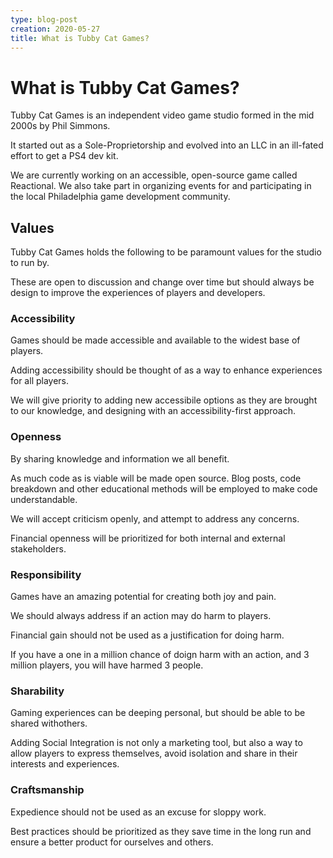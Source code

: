 ```yaml
---
type: blog-post
creation: 2020-05-27
title: What is Tubby Cat Games?
---
```


# What is Tubby Cat Games?

Tubby Cat Games is an independent video game studio formed in the mid 2000s
by Phil Simmons.

It started out as a Sole-Proprietorship and evolved into an LLC in an ill-fated
effort to get a PS4 dev kit.

We are currently working on an accessible, open-source game called Reactional.
We also take part in organizing events for and participating in the local Philadelphia
game development community.

## Values

Tubby Cat Games holds the following to be paramount values for the studio to
run by.

These are open to discussion and change over time but should always be design to
improve the experiences of players and developers.

### Accessibility

Games should be made accessible and available to the widest base of players.

Adding accessibility should be thought of as a way to enhance experiences for
all players.

We will give priority to adding new accessibile options as they are brought
to our knowledge, and designing with an accessibility-first approach.

### Openness

By sharing knowledge and information we all benefit.

As much code as is viable will be made open source. Blog posts, code breakdown
and other educational methods will be employed to make code
understandable.

We will accept criticism openly, and attempt to address any concerns.

Financial openness will be prioritized for both internal and external
stakeholders.

### Responsibility

Games have an amazing potential for creating both joy and pain.

We should always address if an action may do harm to players.

Financial gain should not be used as a justification for doing harm.

If you have a one in a million chance of doign harm with an action, and
3 million players, you will have harmed 3 people.

### Sharability

Gaming experiences can be deeping personal, but should be able to be shared
withothers.

Adding Social Integration is not only a marketing tool, but also a way to allow
players to express themselves, avoid isolation and share in their interests
and experiences.

### Craftsmanship

Expedience should not be used as an excuse for sloppy work.

Best practices should be prioritized as they save time in the long run and
ensure a better product for ourselves and others.
